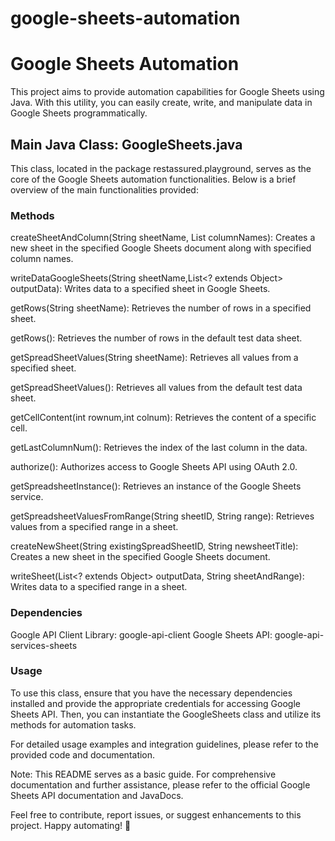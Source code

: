 # google-sheets-automation

# Google Sheets Automation
This project aims to provide automation capabilities for Google Sheets using Java. With this utility, you can easily create, write, and manipulate data in Google Sheets programmatically.

## Main Java Class: GoogleSheets.java
This class, located in the package restassured.playground, serves as the core of the Google Sheets automation functionalities. Below is a brief overview of the main functionalities provided:

### Methods
createSheetAndColumn(String sheetName, List<String> columnNames): Creates a new sheet in the specified Google Sheets document along with specified column names.

writeDataGoogleSheets(String sheetName,List<? extends Object> outputData): Writes data to a specified sheet in Google Sheets.

getRows(String sheetName): Retrieves the number of rows in a specified sheet.

getRows(): Retrieves the number of rows in the default test data sheet.

getSpreadSheetValues(String sheetName): Retrieves all values from a specified sheet.

getSpreadSheetValues(): Retrieves all values from the default test data sheet.

getCellContent(int rownum,int colnum): Retrieves the content of a specific cell.

getLastColumnNum(): Retrieves the index of the last column in the data.

authorize(): Authorizes access to Google Sheets API using OAuth 2.0.

getSpreadsheetInstance(): Retrieves an instance of the Google Sheets service.

getSpreadsheetValuesFromRange(String sheetID, String range): Retrieves values from a specified range in a sheet.

createNewSheet(String existingSpreadSheetID, String newsheetTitle): Creates a new sheet in the specified Google Sheets document.

writeSheet(List<? extends Object> outputData, String sheetAndRange): Writes data to a specified range in a sheet.

### Dependencies
Google API Client Library: google-api-client
Google Sheets API: google-api-services-sheets
### Usage
To use this class, ensure that you have the necessary dependencies installed and provide the appropriate credentials for accessing Google Sheets API. Then, you can instantiate the GoogleSheets class and utilize its methods for automation tasks.

For detailed usage examples and integration guidelines, please refer to the provided code and documentation.

Note: This README serves as a basic guide. For comprehensive documentation and further assistance, please refer to the official Google Sheets API documentation and JavaDocs.

Feel free to contribute, report issues, or suggest enhancements to this project. Happy automating! 🚀
